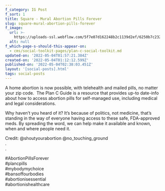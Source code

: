 ```yaml
---
f_category: IG Post
f_sort: 1
title: Square - Mural Abortion Pills Forever
slug: square-mural-abortion-pills-forever
f_image:
  url: >-
    https://uploads-ssl.webflow.com/5f7e07d162248b2c1139d2ef/6250b7c23232fc38f8f18671_1%20-%20Abortion%20Pills.jpeg
  alt: null
f_which-page-s-should-this-appear-on:
  - cms/social-toolkit-pages/plan-c-social-toolkit.md
updated-on: '2022-05-04T01:57:21.384Z'
created-on: '2022-05-04T01:12:12.599Z'
published-on: '2022-05-04T02:38:03.451Z'
layout: '[social-posts].html'
tags: social-posts
---
```


A home abortion is now possible, with telehealth and mailed pills, no matter your zip code.  The Plan C Guide is a resource that provides up-to date-info about how to access abortion pills for self-managed use, including medical and legal considerations.

Why haven’t you heard of it? It’s because of politics, not medicine, that’s standing in the way of everyone having access to these safe, FDA-approved meds. By spreading the word, we can help make it available and known, when and where people need it.

Credit: @shoutyourabortion @no\_touching\_ground  
.  
.

#AbortionPillsForever[  
](https://www.instagram.com/explore/tags/AbortionPillsForever/)#plancpills[  
](https://www.instagram.com/explore/tags/mybodymychoice/)#mybodymychoice  
#bansoffourbodies  
#abortionisessential  
#abortionishealthcare
